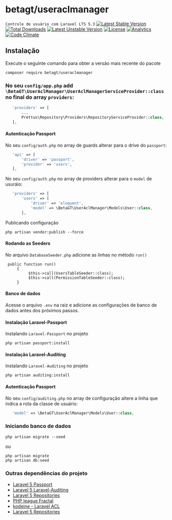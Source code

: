 # betagt/useraclmanager
`Controle de usuário com Laravel LTS 5.3`
[![Latest Stable Version](https://poser.pugx.org/betagt/useraclmanager/v/stable)](https://packagist.org/packages/betagt/useraclmanager) [![Total Downloads](https://poser.pugx.org/betagt/useraclmanager/downloads)](https://packagist.org/packages/betagt/useraclmanager) [![Latest Unstable Version](https://poser.pugx.org/betagt/useraclmanager/v/unstable)](https://packagist.org/packages/betagt/useraclmanager) [![License](https://poser.pugx.org/betagt/useraclmanager/license)](https://packagist.org/packages/betagt/useraclmanager)
[![Analytics](https://ga-beacon.appspot.com/UA-61050740-1/l5-repository/readme)](https://packagist.org/packages/betagt/useraclmanager)
[![Code Climate](https://codeclimate.com/github/betagt/useraclmanager/badges/gpa.svg)](https://codeclimate.com/github/betagt/useraclmanager)
## Instalação

Execute o seguinte comando para obter a versão mais recente do pacote
```terminal
composer require betagt/useraclmanager
```
### No seu `config/app.php` add `\BetaGT\UserAclManager\UserAclManagerServiceProvider::class` no final do array `providers`:
```php
   'providers' => [
       ...
       Prettus\Repository\Providers\RepositoryServiceProvider::class,
   ],
```
#### Autenticação Passport 
No seu `config/auth.php` no array de guards alterar para o drive do `passport`:
```php
   'api' => [
       'driver' => 'passport',
       'provider' => 'users',
   ],
```
No seu `config/auth.php` no array de providers alterar para o `model` de usuráio:
```php
   'providers' => [
       'users' => [
           'driver' => 'eloquent',
           'model' => \BetaGT\UserAclManager\Models\User::class,
       ],
```
Publicando configuração
```shell
php artisan vendor:publish --force
```
#### Rodando as Seeders
No arquivo `DatabaseSeeder.php` adicione as linhas no método `run()`
```
 public function run()
     {
          $this->call(UsersTableSeeder::class);
          $this->call(PermissionTableSeeder::class);
     }
```
#### Banco de dados
Acesse o arquivo `.env` na raiz e adicione as configurações de banco de dados antes dos próximos passos.

#### Instalação Laravel-Passport 
Instalando `Laravel-Passport` no projeto
```shell
php artisan passport:install
```

#### Instalação Laravel-Auditing 
Instalando `Laravel-Auditing` no projeto
```shell
php artisan auditing:install
```

#### Autenticação Passport 
No seu `config/auditing.php` no array de configuração altere a linha que indica a rota da classe de usuário:
```php
   'model' => \BetaGT\UserAclManager\Models\User::class,
```

### Iniciando banco de dados
```shell
php artisan migrate --seed
```
ou
```
php artisan migrate
php artisan db:seed
```


### Outras dependências do projeto
- [Laravel 5 Passport](https://laravel.com/docs/master/passport)
- [Laravel 5 Laravel-Auditing](https://github.com/owen-it/laravel-auditing-doc/blob/master/README.md)
- [Laravel 5 Repositories](https://github.com/andersao/l5-repository)
- [PHP league Fractal](http://fractal.thephpleague.com/installation/)
- [kodeine - Laravel ACL](https://github.com/kodeine/laravel-acl/wiki/Installation)
- [Laravel 5 Repositories](https://github.com/andersao/l5-repository)